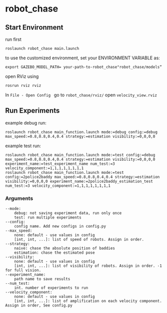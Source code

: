 # robot_chase

## Start Environment
run first
```
roslaunch robot_chase main.launch
```
to use the customized environment, set your ENVIRONMENT VARIABLE as:
```
export GAZEBO_MODEL_PATH= your-path-to-robot_chase"robot_chase/models“
```
open RViz using
```
rosrun rviz rviz
```
In ```File - Open Config ``` go to ```robot_chase/rviz/``` open ```velocity_view.rviz```

## Run Experiments
example debug run:
```
roslaunch robot_chase main_function.launch mode:=debug config:=debug max_speed:=0.8,0.8,0.4,0.4 strategy:=estimation visibility:=0,0,0,0
```
example test run:
```
roslaunch robot_chase main_function.launch mode:=test config:=debug max_speed:=0.8,0.8,0.4,0.4 strategy:=estimation visibility:=0,0,0,0 experiment_name:=test_experiment_name num_test:=3 velocity_component:=1,1,1,1,1,1,1,1
roslaunch robot_chase main_function.launch mode:=test config:=2police2baddy max_speed:=0.8,0.8,0.4,0.4 strategy:=estimation visibility:=0,0,0,0 experiment_name:=2police2baddy_estimation_test num_test:=3 velocity_component:=1,1,1,1,1,1,1,1
```
### Arguments
```
--mode:
    debug: not saving experiment data, run only once
    test: run multiple experiments
--config:
    config name. Add new configs in config.py
--max_speed:
    none: default - use values in config
    [int, int, ...]: list of speed of robots. Assign in order.
--strategy:
    naive: chase the absolute position of baddies
    estimation: chase the estimated pose
--visibility:
    none: default - use values in config
    [int, int, ...]: list of visibility of robots. Assign in order. -1 for full vision.
--experiment_name:
    path name to save results
--num_test:
    int. number of experiments to run
--velocity_component:
    none: default - use values in config
    [int, int, ...]: list of amplification on each velocity component. Assign in order, See config.py
```